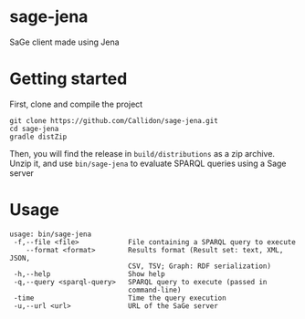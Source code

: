 # sage-jena
SaGe client made using Jena

# Getting started

First, clone and compile the project
```
git clone https://github.com/Callidon/sage-jena.git
cd sage-jena
gradle distZip
```
Then, you will find the release in `build/distributions` as a zip archive.
Unzip it, and use `bin/sage-jena` to evaluate SPARQL queries using a Sage server

# Usage

```
usage: bin/sage-jena
 -f,--file <file>            File containing a SPARQL query to execute
    --format <format>        Results format (Result set: text, XML, JSON,
                             CSV, TSV; Graph: RDF serialization)
 -h,--help                   Show help
 -q,--query <sparql-query>   SPARQL query to execute (passed in
                             command-line)
 -time                       Time the query execution
 -u,--url <url>              URL of the SaGe server
```
